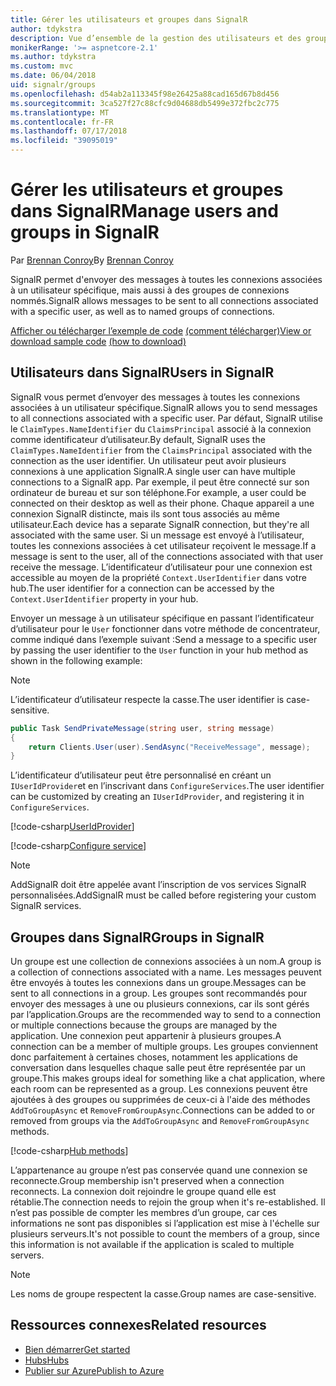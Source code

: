 ```yaml
---
title: Gérer les utilisateurs et groupes dans SignalR
author: tdykstra
description: Vue d’ensemble de la gestion des utilisateurs et des groupes dans ASP.NET Core SignalR.
monikerRange: '>= aspnetcore-2.1'
ms.author: tdykstra
ms.custom: mvc
ms.date: 06/04/2018
uid: signalr/groups
ms.openlocfilehash: d54ab2a113345f98e26425a88cad165d67b8d456
ms.sourcegitcommit: 3ca527f27c88cfc9d04688db5499e372fbc2c775
ms.translationtype: MT
ms.contentlocale: fr-FR
ms.lasthandoff: 07/17/2018
ms.locfileid: "39095019"
---
```

# <a name="manage-users-and-groups-in-signalr"></a><span data-ttu-id="39b62-103">Gérer les utilisateurs et groupes dans SignalR</span><span class="sxs-lookup"><span data-stu-id="39b62-103">Manage users and groups in SignalR</span></span>

<span data-ttu-id="39b62-104">Par [Brennan Conroy](https://github.com/BrennanConroy)</span><span class="sxs-lookup"><span data-stu-id="39b62-104">By [Brennan Conroy](https://github.com/BrennanConroy)</span></span>

<span data-ttu-id="39b62-105">SignalR permet d'envoyer des messages à toutes les connexions associées à un utilisateur spécifique, mais aussi à des groupes de connexions nommés.</span><span class="sxs-lookup"><span data-stu-id="39b62-105">SignalR allows messages to be sent to all connections associated with a specific user, as well as to named groups of connections.</span></span>

<span data-ttu-id="39b62-106">[Afficher ou télécharger l’exemple de code](https://github.com/aspnet/Docs/tree/master/aspnetcore/signalr/groups/sample/) [(comment télécharger)](xref:tutorials/index#how-to-download-a-sample)</span><span class="sxs-lookup"><span data-stu-id="39b62-106">[View or download sample code](https://github.com/aspnet/Docs/tree/master/aspnetcore/signalr/groups/sample/) [(how to download)](xref:tutorials/index#how-to-download-a-sample)</span></span>

## <a name="users-in-signalr"></a><span data-ttu-id="39b62-107">Utilisateurs dans SignalR</span><span class="sxs-lookup"><span data-stu-id="39b62-107">Users in SignalR</span></span>

<span data-ttu-id="39b62-108">SignalR vous permet d’envoyer des messages à toutes les connexions associées à un utilisateur spécifique.</span><span class="sxs-lookup"><span data-stu-id="39b62-108">SignalR allows you to send messages to all connections associated with a specific user.</span></span> <span data-ttu-id="39b62-109">Par défaut, SignalR utilise le `ClaimTypes.NameIdentifier` du `ClaimsPrincipal` associé à la connexion comme identificateur d’utilisateur.</span><span class="sxs-lookup"><span data-stu-id="39b62-109">By default, SignalR uses the `ClaimTypes.NameIdentifier` from the `ClaimsPrincipal` associated with the connection as the user identifier.</span></span> <span data-ttu-id="39b62-110">Un utilisateur peut avoir plusieurs connexions à une application SignalR.</span><span class="sxs-lookup"><span data-stu-id="39b62-110">A single user can have multiple connections to a SignalR app.</span></span> <span data-ttu-id="39b62-111">Par exemple, il peut être connecté sur son ordinateur de bureau et sur son téléphone.</span><span class="sxs-lookup"><span data-stu-id="39b62-111">For example, a user could be connected on their desktop as well as their phone.</span></span> <span data-ttu-id="39b62-112">Chaque appareil a une connexion SignalR distincte, mais ils sont tous associés au même utilisateur.</span><span class="sxs-lookup"><span data-stu-id="39b62-112">Each device has a separate SignalR connection, but they're all associated with the same user.</span></span> <span data-ttu-id="39b62-113">Si un message est envoyé à l’utilisateur, toutes les connexions associées à cet utilisateur reçoivent le message.</span><span class="sxs-lookup"><span data-stu-id="39b62-113">If a message is sent to the user, all of the connections associated with that user receive the message.</span></span> <span data-ttu-id="39b62-114">L’identificateur d’utilisateur pour une connexion est accessible au moyen de la propriété `Context.UserIdentifier` dans votre hub.</span><span class="sxs-lookup"><span data-stu-id="39b62-114">The user identifier for a connection can be accessed by the `Context.UserIdentifier` property in your hub.</span></span>

<span data-ttu-id="39b62-115">Envoyer un message à un utilisateur spécifique en passant l’identificateur d’utilisateur pour le `User` fonctionner dans votre méthode de concentrateur, comme indiqué dans l’exemple suivant :</span><span class="sxs-lookup"><span data-stu-id="39b62-115">Send a message to a specific user by passing the user identifier to the `User` function in your hub method as shown in the following example:</span></span>

> [!NOTE]
> <span data-ttu-id="39b62-116">L’identificateur d’utilisateur respecte la casse.</span><span class="sxs-lookup"><span data-stu-id="39b62-116">The user identifier is case-sensitive.</span></span>

```csharp
public Task SendPrivateMessage(string user, string message)
{
    return Clients.User(user).SendAsync("ReceiveMessage", message);
}
```

<span data-ttu-id="39b62-117">L’identificateur d’utilisateur peut être personnalisé en créant un `IUserIdProvider`et en l’inscrivant dans `ConfigureServices`.</span><span class="sxs-lookup"><span data-stu-id="39b62-117">The user identifier can be customized by creating an `IUserIdProvider`, and registering it in `ConfigureServices`.</span></span>

[!code-csharp[UserIdProvider](groups/sample/customuseridprovider.cs?range=4-10)]

[!code-csharp[Configure service](groups/sample/startup.cs?range=21-22,39-42)]

> [!NOTE]
> <span data-ttu-id="39b62-118">AddSignalR doit être appelée avant l’inscription de vos services SignalR personnalisées.</span><span class="sxs-lookup"><span data-stu-id="39b62-118">AddSignalR must be called before registering your custom SignalR services.</span></span>

## <a name="groups-in-signalr"></a><span data-ttu-id="39b62-119">Groupes dans SignalR</span><span class="sxs-lookup"><span data-stu-id="39b62-119">Groups in SignalR</span></span>

<span data-ttu-id="39b62-120">Un groupe est une collection de connexions associées à un nom.</span><span class="sxs-lookup"><span data-stu-id="39b62-120">A group is a collection of connections associated with a name.</span></span> <span data-ttu-id="39b62-121">Les messages peuvent être envoyés à toutes les connexions dans un groupe.</span><span class="sxs-lookup"><span data-stu-id="39b62-121">Messages can be sent to all connections in a group.</span></span> <span data-ttu-id="39b62-122">Les groupes sont recommandés pour envoyer des messages à une ou plusieurs connexions, car ils sont gérés par l’application.</span><span class="sxs-lookup"><span data-stu-id="39b62-122">Groups are the recommended way to send to a connection or multiple connections because the groups are managed by the application.</span></span> <span data-ttu-id="39b62-123">Une connexion peut appartenir à plusieurs groupes.</span><span class="sxs-lookup"><span data-stu-id="39b62-123">A connection can be a member of multiple groups.</span></span> <span data-ttu-id="39b62-124">Les groupes conviennent donc parfaitement à certaines choses, notamment les applications de conversation dans lesquelles chaque salle peut être représentée par un groupe.</span><span class="sxs-lookup"><span data-stu-id="39b62-124">This makes groups ideal for something like a chat application, where each room can be represented as a group.</span></span> <span data-ttu-id="39b62-125">Les connexions peuvent être ajoutées à des groupes ou supprimées de ceux-ci à l'aide des méthodes `AddToGroupAsync` et `RemoveFromGroupAsync`.</span><span class="sxs-lookup"><span data-stu-id="39b62-125">Connections can be added to or removed from groups via the `AddToGroupAsync` and `RemoveFromGroupAsync` methods.</span></span>

[!code-csharp[Hub methods](groups/sample/hubs/chathub.cs?range=15-27)]

<span data-ttu-id="39b62-126">L’appartenance au groupe n’est pas conservée quand une connexion se reconnecte.</span><span class="sxs-lookup"><span data-stu-id="39b62-126">Group membership isn't preserved when a connection reconnects.</span></span> <span data-ttu-id="39b62-127">La connexion doit rejoindre le groupe quand elle est rétablie.</span><span class="sxs-lookup"><span data-stu-id="39b62-127">The connection needs to rejoin the group when it's re-established.</span></span> <span data-ttu-id="39b62-128">Il n’est pas possible de compter les membres d’un groupe, car ces informations ne sont pas disponibles si l’application est mise à l'échelle sur plusieurs serveurs.</span><span class="sxs-lookup"><span data-stu-id="39b62-128">It's not possible to count the members of a group, since this information is not available if the application is scaled to multiple servers.</span></span>

> [!NOTE]
> <span data-ttu-id="39b62-129">Les noms de groupe respectent la casse.</span><span class="sxs-lookup"><span data-stu-id="39b62-129">Group names are case-sensitive.</span></span>

## <a name="related-resources"></a><span data-ttu-id="39b62-130">Ressources connexes</span><span class="sxs-lookup"><span data-stu-id="39b62-130">Related resources</span></span>

* [<span data-ttu-id="39b62-131">Bien démarrer</span><span class="sxs-lookup"><span data-stu-id="39b62-131">Get started</span></span>](xref:tutorials/signalr)
* [<span data-ttu-id="39b62-132">Hubs</span><span class="sxs-lookup"><span data-stu-id="39b62-132">Hubs</span></span>](xref:signalr/hubs)
* [<span data-ttu-id="39b62-133">Publier sur Azure</span><span class="sxs-lookup"><span data-stu-id="39b62-133">Publish to Azure</span></span>](xref:signalr/publish-to-azure-web-app)
